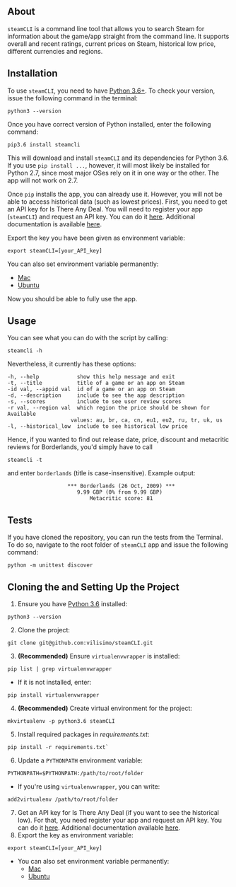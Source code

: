 ## About
`steamCLI` is a command line tool that allows you to search Steam for 
information about the game/app straight from the command line. It supports 
overall and recent ratings, current prices on Steam, historical low price, 
different currencies and regions.

## Installation
To use `steamCLI`, you need to have [Python 3.6+](https://www.python.org/downloads/). 
To check your version, issue the following command in the terminal:
~~~
python3 --version
~~~
Once you have correct version of Python installed, enter the following command:
~~~
pip3.6 install steamcli
~~~ 
This will download and install `steamCLI` and its dependencies for Python 3.6. 
If you use `pip install ...`, however, it will most likely be installed for 
Python 2.7, since most major OSes rely on it in one way or the other. The app
will not work on 2.7.

Once `pip` installs the app, you can already use it. However, you will not be 
able to access historical data (such as lowest prices). First, you need to get an API key 
for Is There Any Deal. You will need  to register your app (`steamCLI`) and 
request an API  key. You can do it [here](https://isthereanydeal.com/apps/new/). 
Additional documentation is available [here](http://docs.itad.apiary.io/#introduction/your-apps).

Export the key you have been given as environment variable:
~~~
export steamCLI=[your_API_key]
~~~
You can also set environment variable permanently: 
- [Mac](https://stackoverflow.com/questions/22502759/mac-os-x-10-9-setting-permanent-environment-variables)
- [Ubuntu](https://stackoverflow.com/questions/13046624/how-to-permanently-export-a-variable-in-linux)

Now you should be able to fully use the app.

## Usage
You can see what you can do with the script by calling:
~~~
steamcli -h
~~~
Nevertheless, it currently has these options:

    -h, --help            show this help message and exit
    -t, --title           title of a game or an app on Steam
    -id val, --appid val  id of a game or an app on Steam
    -d, --description     include to see the app description
    -s, --scores          include to see user review scores
    -r val, --region val  which region the price should be shown for Available
                        values: au, br, ca, cn, eu1, eu2, ru, tr, uk, us
    -l, --historical_low  include to see historical low price

Hence, if you wanted to find out release date, price, discount and metacritic 
reviews for Borderlands, you'd simply have to call
~~~
steamcli -t
~~~
and enter `borderlands` (title is case-insensitive). Example output:

                       *** Borderlands (26 Oct, 2009) ***                      
                          9.99 GBP (0% from 9.99 GBP)                          
                              Metacritic score: 81 
                              
## Tests
If you have cloned the repository, you can run the tests from the Terminal. 
To do so, navigate to the root folder of `steamCLI` app and issue the following command:
~~~
python -m unittest discover
~~~ 

## Cloning the and Setting Up the Project
1. Ensure you have [Python 3.6](https://www.python.org/downloads/) installed:
~~~ 
python3 --version
~~~ 
2. Clone the project:
~~~
git clone git@github.com:vilisimo/steamCLI.git
~~~
3. __(Recommended)__ Ensure `virtualenvwrapper` is installed:
~~~
pip list | grep virtualenvwrapper
~~~ 
  * If it is not installed, enter:
~~~
pip install virtualenvwrapper
~~~
4. __(Recommended)__ Create virtual environment for the project: 
~~~
mkvirtualenv -p python3.6 steamCLI
~~~
5. Install required packages in _requirements.txt_:
~~~
pip install -r requirements.txt`
~~~
6. Update a `PYTHONPATH` environment variable: 
~~~
PYTHONPATH=$PYTHONPATH:/path/to/root/folder
~~~
  * If you're using `virtualenvwrapper`, you can write:
~~~
add2virtualenv /path/to/root/folder
~~~
7. Get an API key for Is There Any Deal (if you want to see the historical 
low). For that, you need register your app and request an API key. You can do
 it [here](https://isthereanydeal.com/apps/new/). Additional documentation 
 available [here](http://docs.itad.apiary.io/#introduction/your-apps).
8. Export the key as environment variable:
~~~
export steamCLI=[your_API_key]
~~~
  * You can also set environment variable permanently: 
    - [Mac](https://stackoverflow.com/questions/22502759/mac-os-x-10-9-setting-permanent-environment-variables)
    - [Ubuntu](https://stackoverflow.com/questions/13046624/how-to-permanently-export-a-variable-in-linux)

